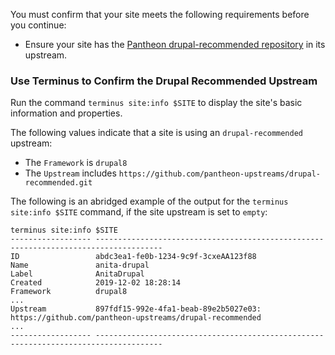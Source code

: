You must confirm that your site meets the following requirements before you continue:

- Ensure your site has the [Pantheon drupal-recommended repository](https://github.com/pantheon-upstreams/drupal-recommended) in its upstream.

### Use Terminus to Confirm the Drupal Recommended Upstream

Run the command `terminus site:info $SITE` to display the site's basic information and properties.

 The following values indicate that a site is using an `drupal-recommended` upstream:
  - The `Framework` is `drupal8`
  - The `Upstream` includes `https://github.com/pantheon-upstreams/drupal-recommended.git`

  The following is an abridged example of the output for the `terminus site:info $SITE` command, if the site upstream is set to `empty`:

  ```bash{outputLines:2-18}
  terminus site:info $SITE
  ------------------ -------------------------------------------------------------------------------------
  ID                 abdc3ea1-fe0b-1234-9c9f-3cxeAA123f88
  Name               anita-drupal
  Label              AnitaDrupal
  Created            2019-12-02 18:28:14
  Framework          drupal8
  ...
  Upstream           897fdf15-992e-4fa1-beab-89e2b5027e03: https://github.com/pantheon-upstreams/drupal-recommended
  ...
  ------------------ -------------------------------------------------------------------------------------
  ```
